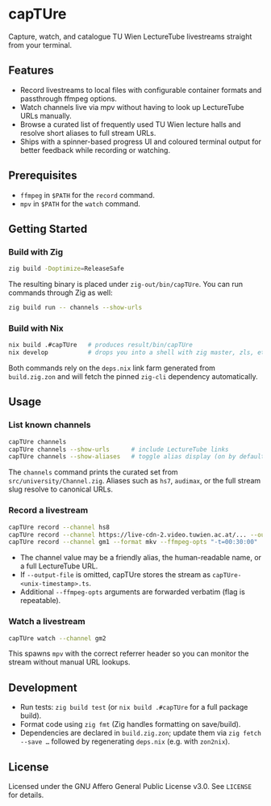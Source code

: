 # capTUre

Capture, watch, and catalogue TU Wien LectureTube livestreams straight from your terminal.

## Features

- Record livestreams to local files with configurable container formats and passthrough ffmpeg options.
- Watch channels live via mpv without having to look up LectureTube URLs manually.
- Browse a curated list of frequently used TU Wien lecture halls and resolve short aliases to full stream URLs.
- Ships with a spinner-based progress UI and coloured terminal output for better feedback while recording or watching.

## Prerequisites

- `ffmpeg` in `$PATH` for the `record` command.
- `mpv` in `$PATH` for the `watch` command.

## Getting Started

### Build with Zig

```bash
zig build -Doptimize=ReleaseSafe
```

The resulting binary is placed under `zig-out/bin/capTUre`. You can run commands through Zig as well:

```bash
zig build run -- channels --show-urls
```

### Build with Nix

```bash
nix build .#capTUre   # produces result/bin/capTUre
nix develop           # drops you into a shell with zig master, zls, etc.
```

Both commands rely on the `deps.nix` link farm generated from `build.zig.zon` and will fetch the pinned `zig-cli` dependency automatically.

## Usage

### List known channels

```bash
capTUre channels
capTUre channels --show-urls      # include LectureTube links
capTUre channels --show-aliases   # toggle alias display (on by default)
```

The `channels` command prints the curated set from `src/university/Channel.zig`.
Aliases such as `hs7`, `audimax`, or the full stream slug resolve to canonical URLs.

### Record a livestream

```bash
capTUre record --channel hs8
capTUre record --channel https://live-cdn-2.video.tuwien.ac.at/... --output-file lecture.ts
capTUre record --channel gm1 --format mkv --ffmpeg-opts "-t=00:30:00"
```

- The channel value may be a friendly alias, the human-readable name, or a full LectureTube URL.
- If `--output-file` is omitted, capTUre stores the stream as `capTUre-<unix-timestamp>.ts`.
- Additional `--ffmpeg-opts` arguments are forwarded verbatim (flag is repeatable).

### Watch a livestream

```bash
capTUre watch --channel gm2
```

This spawns `mpv` with the correct referrer header so you can monitor the stream without manual URL lookups.

## Development

- Run tests: `zig build test` (or `nix build .#capTUre` for a full package build).
- Format code using `zig fmt` (Zig handles formatting on save/build).
- Dependencies are declared in `build.zig.zon`; update them via `zig fetch --save …` followed by regenerating `deps.nix` (e.g. with `zon2nix`).

## License

Licensed under the GNU Affero General Public License v3.0. See `LICENSE` for details.

